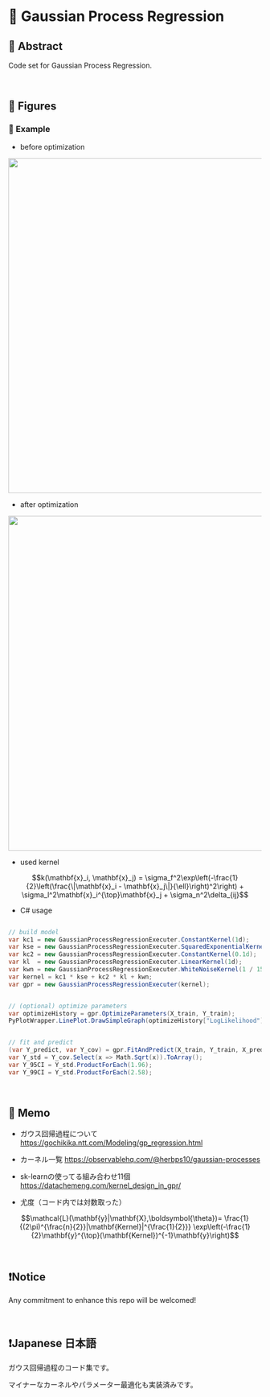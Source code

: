 # 💖 Gaussian Process Regression

## 🌟 Abstract

Code set for Gaussian Process Regression.






<br>

## 🌟 Figures

### 🎇 Example

- before optimization

<img name="" src="https://github.com/aki32/aki32-utilities/raw/main/9_Assets/Images/A01_C_3001_Example.png" width="666">


- after optimization

<img name="" src="https://github.com/aki32/aki32-utilities/raw/main/9_Assets/Images/A01_C_3001_Optimized.png" width="666">


- used kernel
```math
k(\mathbf{x}_i, \mathbf{x}_j) = \sigma_f^2\exp\left(-\frac{1}{2}\left(\frac{\|\mathbf{x}_i - \mathbf{x}_j\|}{\ell}\right)^2\right) + \sigma_l^2\mathbf{x}_i^{\top}\mathbf{x}_j + \sigma_n^2\delta_{ij}
```


- C# usage
```C#

// build model
var kc1 = new GaussianProcessRegressionExecuter.ConstantKernel(1d);
var kse = new GaussianProcessRegressionExecuter.SquaredExponentialKernel(1d);
var kc2 = new GaussianProcessRegressionExecuter.ConstantKernel(0.1d);
var kl  = new GaussianProcessRegressionExecuter.LinearKernel(1d);
var kwn = new GaussianProcessRegressionExecuter.WhiteNoiseKernel(1 / 15d);
var kernel = kc1 * kse + kc2 * kl + kwn;
var gpr = new GaussianProcessRegressionExecuter(kernel);


// (optional) optimize parameters
var optimizeHistory = gpr.OptimizeParameters(X_train, Y_train);
PyPlotWrapper.LinePlot.DrawSimpleGraph(optimizeHistory["LogLikelihood"]);


// fit and predict
(var Y_predict, var Y_cov) = gpr.FitAndPredict(X_train, Y_train, X_predict);
var Y_std = Y_cov.Select(x => Math.Sqrt(x)).ToArray();
var Y_95CI = Y_std.ProductForEach(1.96);
var Y_99CI = Y_std.ProductForEach(2.58);

```










<br>

## 🌟 Memo


- ガウス回帰過程について
https://gochikika.ntt.com/Modeling/gp_regression.html


- カーネル一覧
https://observablehq.com/@herbps10/gaussian-processes


- sk-learnの使ってる組み合わせ11個
https://datachemeng.com/kernel_design_in_gpr/


- 尤度（コード内では対数取った）
```math
\mathcal{L}(\mathbf{y}|\mathbf{X},\boldsymbol{\theta})=
\frac{1}
{(2\pi)^{\frac{n}{2}}|\mathbf{Kernel}|^{\frac{1}{2}}}
\exp\left(-\frac{1}{2}\mathbf{y}^{\top}(\mathbf{Kernel})^{-1}\mathbf{y}\right)
```




<br>

## ❗Notice

Any commitment to enhance this repo will be welcomed!








<br>

## ❗Japanese 日本語

ガウス回帰過程のコード集です。

マイナーなカーネルやパラメーター最適化も実装済みです。






<br>
